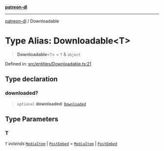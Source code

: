 [**patreon-dl**](../README.md)

***

[patreon-dl](../README.md) / Downloadable

# Type Alias: Downloadable\<T\>

> **Downloadable**\<`T`\> = `T` & `object`

Defined in: [src/entities/Downloadable.ts:21](https://github.com/patrickkfkan/patreon-dl/blob/21cb889ad3b60a77d2f4678e5262807670e6d9d0/src/entities/Downloadable.ts#L21)

## Type declaration

### downloaded?

> `optional` **downloaded**: [`Downloaded`](../interfaces/Downloaded.md)

## Type Parameters

### T

`T` *extends* [`MediaItem`](MediaItem.md) \| [`PostEmbed`](../interfaces/PostEmbed.md) = [`MediaItem`](MediaItem.md) \| [`PostEmbed`](../interfaces/PostEmbed.md)
